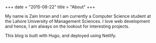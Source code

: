 +++
date = "2015-08-22"
title = "About"
+++

My name is Zain Imran and I am currently a Computer Science student at the Lahore University of Management Sciences. I love web development and hence, I am always on the lookout for interesting projects.

This blog is built with Hugo, and deployed using Netlify.